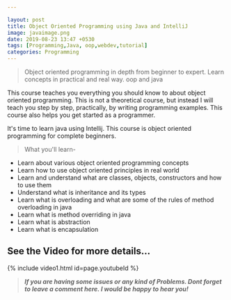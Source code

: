 ```yaml
---

layout: post
title: Object Oriented Programming using Java and IntelliJ
image: javaimage.png
date: 2019-08-23 13:47 +0530  
tags: [Programming,Java, oop,webdev,tutorial]
categories: Programming
---
```



 > Object oriented programming in depth from beginner to expert. Learn concepts in practical and real way. oop and java

This course teaches you everything you should know to about object oriented programming. This is not a theoretical course, but instead I will teach you step by step, practically, by writing programming examples. This course also helps you get started as a programmer.

It's time to learn java using Intellij. This course is object oriented programming for complete beginners.

 > What you'll learn-

* Learn about various object oriented programming concepts
* Learn how to use object oriented principles in real world
* Learn and understand what are classes, objects, constructors and how to use them
* Understand what is inheritance and its types
* Learn what is overloading and what are some of the rules of method overloading in java
* Learn what is method overriding in java
* Learn what is abstraction
* Learn what is encapsulation

## See the Video for more details...

{% include video1.html id=page.youtubeId %}


 > ***If you are having some issues or any kind of Problems. Dont forget to leave a comment here. I would be happy to hear you!***
